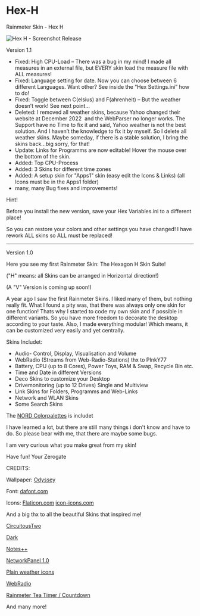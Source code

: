 # Hex-H
 Rainmeter Skin - Hex H

![Hex H - Screenshot Release](https://user-images.githubusercontent.com/80350264/121074362-0a049a00-c7d4-11eb-8cf0-9b496d2ee2ac.PNG)

Version 1.1

- Fixed: High CPU-Load – There was a bug in my mind! I made all measures in an external file,
    but EVERY skin load the measure file with ALL measures!
- Fixed: Language setting for date. Now you can choose between 6 different Languages.
    Want other? See inside the “Hex Settings.ini” how to do!
- Fixed: Toggle between C(elsius) and F(ahrenheit) – But the weather doesn’t work!
    See next point…
- Deleted: I removed all weather skins, because Yahoo changed their website at December 2022 
    and the WebParser no longer works.
    The Support have no Time to fix it and said, Yahoo weather is not the best solution.
    And I haven’t the knowledge to fix it by myself. So I delete all weather skins.
    Maybe someday, if there is a stable solution, I bring the skins back…big sorry, for that!
- Update: Links for Programms are now editable! Hover the mouse over the bottom of the skin.
- Added: Top CPU-Process
- Added: 3 Skins for different time zones
- Added: A setup skin for "Apps1" skin (easy edit the Icons & Links)
    (all Icons must be in the Apps1 folder)
- many, many Bug fixes and improvements!


Hint!

Before you install the new version, save your Hex Variables.ini to a different place!

So you can restore your colors and other settings you have changed!
I have rework ALL skins so ALL must be replaced!

------------
Version 1.0

Here you see my first Rainmeter Skin: The Hexagon H Skin Suite!

("H" means: all Skins can be arranged in Horizontal direction!)

(A "V" Version is coming up soon!)


A year ago I saw the first Rainmeter Skins.
I liked many of them, but nothing really fit. What I found a pity was, that there was always only one skin for one function!
Thats why I started to code my own skin and if possible in different variants. So you have more freedom to decorate the desktop according to your taste.
Also, I made everything modular! Which means, it can be customized very easily and yet centrally.


Skins Includet:
- Audio- Control, Display, Visualisation and Volume
- WebRadio (Streams from Web-Radio-Stations) thx to PInkY77
- Battery, CPU (up to 8 Cores), Power Toys, RAM & Swap, Recycle Bin etc.
- Time and Date in different Versions
- Deco Skins to customize your Desktop
- Drivemonitoring (up to 12 Drives) Single and Multiview
- Link Skins for Folders, Programms and Web-Links
- Network and WLAN Skins
- Some Search Skins


The [NORD Colorpalettes](https://www.nordtheme.com/docs/colors-and-palettes) is includet


I have learned a lot, but there are still many things i don't know and have to do.
So please bear with me, that there are maybe some bugs.

I am very curious what you make great from my skin!


Have fun! Your Zerogate


CREDITS:

Wallpaper: [Odyssey](https://www.deviantart.com/fabiomk/art/Odyssey-844032558)

Font: [dafont.com](https://www.dafont.com/de/search.php?q=Elemental+End)

Icons:
[Flaticon.com](https://www.flaticon.com/)
[icon-icons.com](https://icon-icons.com/)


And a big thx to all the beautiful Skins that inspired me!

[CircuitousTwo](https://www.deviantart.com/flyinghyrax/art/CircuitousTwo-376652231)

[Dark](https://www.deviantart.com/niketang/art/Dark-671381247)

[Notes++](https://www.deviantart.com/razieil/art/Notes-759199537)

[NetworkPanel 1.0](https://www.deviantart.com/jsmorley/art/NetworkPanel-1-0-626627189)

[Plain weather icons](https://www.deviantart.com/merlinthered/art/plain-weather-icons-157162192)

[WebRadio](https://www.deviantart.com/plnky77/gallery)

[Rainmeter Tea Timer / Countdown](https://www.deviantart.com/zyocuh/art/Rainmeter-Tea-Timer-Countdown-797641103)

And many more!

